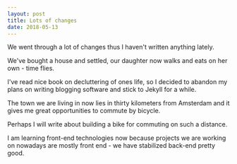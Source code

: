 ```yaml
---
layout: post 
title: Lots of changes
date: 2018-05-13
---
```


We went through a lot of changes thus I haven't written anything lately.

We've bought a house and settled, our daughter now walks and eats on her own - time flies. 

I've read nice book on decluttering of ones life, so I decided to abandon my plans on writing blogging software and stick to Jekyll for a while. 

The town we are living in now lies in thirty kilometers from Amsterdam and it gives me great opportunities to commute by bicycle. 

Perhaps I will write about building a bike for commuting on such a distance. 

I am learning front-end technologies now because projects we are working on nowadays are mostly front end - we have stabilized back-end pretty good. 
